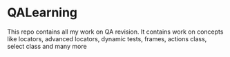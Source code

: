 # QALearning
This repo contains all my work on QA revision. It contains work on concepts like locators, advanced locators, dynamic tests, frames, actions class, select class  and many more
